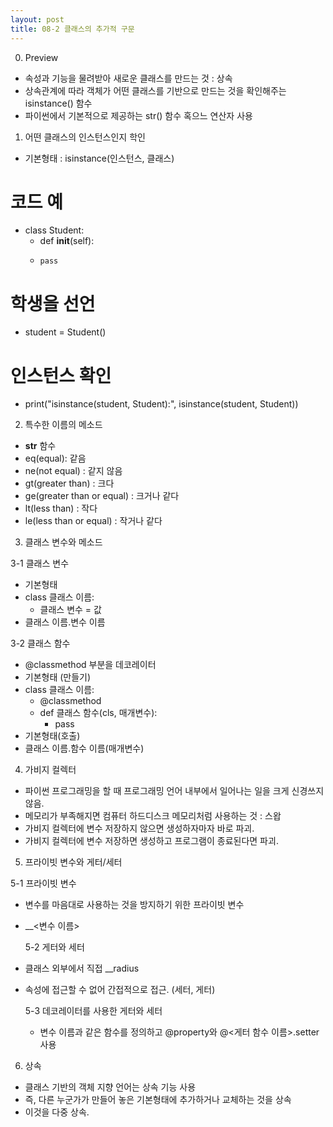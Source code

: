 ```yaml
---
layout: post
title: 08-2 클래스의 추가적 구문
---
```


0. Preview
- 속성과 기능을 물려받아 새로운 클래스를 만드는 것 : 상속
- 상속관계에 따라 객체가 어떤 클래스를 기반으로 만드는 것을 확인해주는 isinstance() 함수
- 파이썬에서 기본적으로 제공하는 str() 함수 혹으느 연산자 사용

1. 어떤 클래스의 인스턴스인지 학인
- 기본형태 : isinstance(인스턴스, 클래스)

# 코드 예
- class Student:
  -   def __init__(self):
    -     pass
# 학생을 선언
- student = Student()

# 인스턴스 확인
- print("isinstance(student, Student):", isinstance(student, Student))

2. 특수한 이름의 메소드
- __str__ 함수
- eq(equal): 같음
- ne(not equal) : 같지 않음
- gt(greater than) : 크다
- ge(greater than or equal) : 크거나 같다
- lt(less than) : 작다
- le(less than or equal) : 작거나 같다

3. 클래스 변수와 메소드

3-1 클래스 변수
- 기본형태
-  class 클래스 이름:
    -  클래스 변수 = 값
  -  클래스 이름.변수 이름  

3-2 클래스 함수
- @classmethod 부분을 데코레이터
- 기본형태 (만들기)
- class 클래스 이름:
  - @classmethod
  - def 클래스 함수(cls, 매개변수):
    - pass
 - 기본형태(호출)
 - 클래스 이름.함수 이름(매개변수)
 
 4. 가비지 컬렉터
 -  파이썬 프로그래밍을 할 때 프로그래밍 언어 내부에서 일어나는 일을 크게 신경쓰지 않음.
 -  메모리가 부족해지면 컴퓨터 하드디스크 메모리처럼 사용하는 것 : 스왑
 -  가비지 컬렉터에 변수 저장하지 않으면 생성하자마자 바로 파괴.
 -  가비지 컬렉터에 변수 저장하면 생성하고 프로그램이 종료된다면 파괴.
 
 5. 프라이빗 변수와 게터/세터

  5-1 프라이빗 변수
- 변수를 마음대로 사용하는 것을 방지하기 위한 프라이빗 변수
- __<변수 이름> 

  5-2 게터와 세터
- 클래스 외부에서 직접 __radius 
- 속성에 접근할 수 없어 간접적으로 접근. (세터, 게터)

  5-3 데코레이터를 사용한 게터와 세터
  - 변수 이름과 같은 함수를 정의하고 @property와 @<게터 함수 이름>.setter 사용

6. 상속
- 클래스 기반의 객체 지향 언어는 상속 기능 사용
- 즉, 다른 누군가가 만들어 놓은 기본형태에 추가하거나 교체하는 것을 상속
- 이것을 다중 상속.
